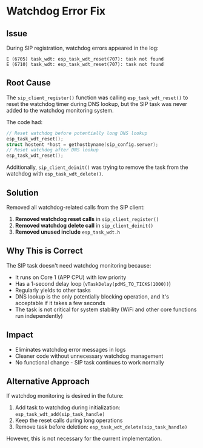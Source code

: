 # Watchdog Error Fix

## Issue
During SIP registration, watchdog errors appeared in the log:
```
E (6705) task_wdt: esp_task_wdt_reset(707): task not found
E (6710) task_wdt: esp_task_wdt_reset(707): task not found
```

## Root Cause
The `sip_client_register()` function was calling `esp_task_wdt_reset()` to reset the watchdog timer during DNS lookup, but the SIP task was never added to the watchdog monitoring system.

The code had:
```c
// Reset watchdog before potentially long DNS lookup
esp_task_wdt_reset();
struct hostent *host = gethostbyname(sip_config.server);
// Reset watchdog after DNS lookup
esp_task_wdt_reset();
```

Additionally, `sip_client_deinit()` was trying to remove the task from the watchdog with `esp_task_wdt_delete()`.

## Solution
Removed all watchdog-related calls from the SIP client:

1. **Removed watchdog reset calls** in `sip_client_register()`
2. **Removed watchdog delete call** in `sip_client_deinit()`
3. **Removed unused include** `esp_task_wdt.h`

## Why This is Correct
The SIP task doesn't need watchdog monitoring because:
- It runs on Core 1 (APP CPU) with low priority
- Has a 1-second delay loop (`vTaskDelay(pdMS_TO_TICKS(1000))`)
- Regularly yields to other tasks
- DNS lookup is the only potentially blocking operation, and it's acceptable if it takes a few seconds
- The task is not critical for system stability (WiFi and other core functions run independently)

## Impact
- Eliminates watchdog error messages in logs
- Cleaner code without unnecessary watchdog management
- No functional change - SIP task continues to work normally

## Alternative Approach
If watchdog monitoring is desired in the future:
1. Add task to watchdog during initialization: `esp_task_wdt_add(sip_task_handle)`
2. Keep the reset calls during long operations
3. Remove task before deletion: `esp_task_wdt_delete(sip_task_handle)`

However, this is not necessary for the current implementation.
